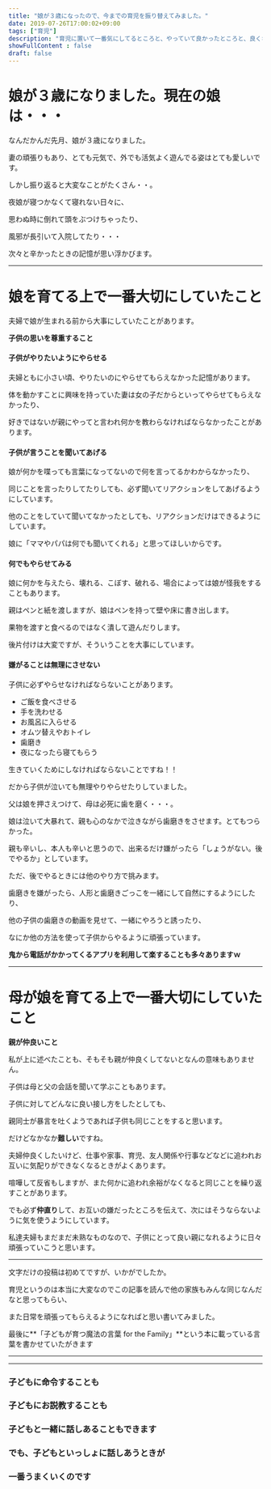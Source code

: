 ```yaml
---
title: "娘が３歳になったので、今までの育児を振り替えてみました。"
date: 2019-07-26T17:00:02+09:00
tags: ["育児"] 
description: "育児に置いて一番気にしてるところと、やっていて良かったところと、良くなかったかな・・・と思うところをまとめました"
showFullContent : false
draft: false
---
```


# 娘が３歳になりました。現在の娘は・・・

なんだかんだ先月、娘が３歳になりました。

妻の頑張りもあり、とても元気で、外でも活気よく遊んでる姿はとても愛しいです。

しかし振り返ると大変なことがたくさん・・。

夜娘が寝つかなくて寝れない日々に、

思わぬ時に倒れて頭をぶつけちゃったり、

風邪が長引いて入院してたり・・・

次々と辛かったときの記憶が思い浮かびます。

----

# 娘を育てる上で一番大切にしていたこと

夫婦で娘が生まれる前から大事にしていたことがあります。

**子供の思いを尊重すること**

#### 子供がやりたいようにやらせる

夫婦ともに小さい頃、やりたいのにやらせてもらえなかった記憶があります。

体を動かすことに興味を持っていた妻は女の子だからといってやらせてもらえなかったり、

好きではないが親にやってと言われ何かを教わらなければならなかったことがあります。

#### 子供が言うことを聞いてあげる

娘が何かを喋っても言葉になってないので何を言ってるかわからなかったり、

同じことを言ったりしてたりしても、必ず聞いてリアクションをしてあげるようにしています。

他のことをしていて聞いてなかったとしても、リアクションだけはできるようにしています。

娘に「ママやパパは何でも聞いてくれる」と思ってほしいからです。

#### 何でもやらせてみる

娘に何かを与えたら、壊れる、こぼす、破れる、場合によっては娘が怪我をすることもあります。

親はペンと紙を渡しますが、娘はペンを持って壁や床に書き出します。

果物を渡すと食べるのではなく潰して遊んだりします。

後片付けは大変ですが、そういうことを大事にしています。

#### 嫌がることは無理にさせない 

子供に必ずやらせなければならないことがあります。

- ご飯を食べさせる
- 手を洗わせる
- お風呂に入らせる
- オムツ替えやおトイレ
- 歯磨き
- 夜になったら寝てもらう

生きていくためにしなければならないことですね！！

だから子供が泣いても無理やりやらせたりしていました。

父は娘を押さえつけて、母は必死に歯を磨く・・・。

娘は泣いて大暴れて、親も心のなかで泣きながら歯磨きをさせます。とてもつらかった。

親も辛いし、本人も辛いと思うので、出来るだけ嫌がったら「しょうがない。後でやるか」としています。

ただ、後でやるときには他のやり方で挑みます。

歯磨きを嫌がったら、人形と歯磨きごっこを一緒にして自然にするようにしたり、

他の子供の歯磨きの動画を見せて、一緒にやろうと誘ったり、

なにか他の方法を使って子供からやるように頑張っています。

**鬼から電話がかかってくるアプリを利用して楽することも多々ありますｗ**

----

# 母が娘を育てる上で一番大切にしていたこと

**親が仲良いこと**

私が上に述べたことも、そもそも親が仲良くしてないとなんの意味もありません。

子供は母と父の会話を聞いて学ぶこともあります。

子供に対してどんなに良い接し方をしたとしても、

親同士が暴言を吐くようであれば子供も同じことをすると思います。

だけどなかなか**難しい**ですね。

夫婦仲良くしたいけど、仕事や家事、育児、友人関係や行事などなどに追われお互いに気配りができなくなるときがよくあります。

喧嘩して反省もしますが、また何かに追われ余裕がなくなると同じことを繰り返すことがあります。

でも必ず**仲直り**して、お互いの嫌だったところを伝えて、次にはそうならないように気を使うようにしています。

私達夫婦もまだまだ未熟なものなので、子供にとって良い親になれるように日々頑張っていこうと思います。

----

文字だけの投稿は初めてですが、いかがでしたか。

育児というのは本当に大変なのでこの記事を読んで他の家族もみんな同じなんだなと思ってもらい、

また日常を頑張ってもらえるようになればと思い書いてみました。

最後に**「子どもが育つ魔法の言葉 for the Family」**という本に載っている言葉を書かせていたがきます


----
---

### 子どもに命令することも
### 子どもにお説教することも
### 子どもと一緒に話しあることもできます
### でも、子どもといっしょに話しあうときが
### 一番うまくいくのです
